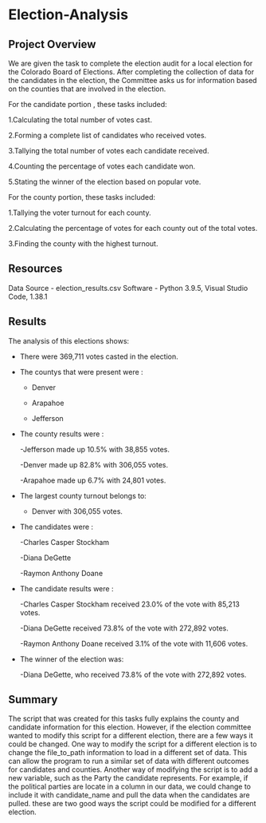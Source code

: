 # Election-Analysis

## Project Overview 
We are given the task to complete the election audit for a local election for the Colorado Board of Elections. After completing the collection of data for the candidates in the election, the Committee asks us for information based on the counties that are involved in the election.

For the candidate portion , these tasks included:

 1.Calculating the total number of votes cast. 
 
 2.Forming a complete list of candidates who received votes.
 
 3.Tallying the total number of votes each candidate received.
 
 4.Counting the percentage of votes each candidate won.
 
 5.Stating the winner of the election based on popular vote.
 
For the county portion, these tasks included:

1.Tallying the voter turnout for each county.

2.Calculating the percentage of votes for each county out of the total votes.

3.Finding the county with the highest turnout.

## Resources
Data Source - election_results.csv
Software - Python 3.9.5, Visual Studio Code, 1.38.1

## Results
The analysis of this elections shows:

- There were 369,711 votes casted in the election.

- The countys that were present were :  
   - Denver
    
   - Arapahoe
   
   - Jefferson
 
- The county results were :

   -Jefferson made up 10.5% with 38,855 votes.
 
   -Denver made up 82.8% with 306,055 votes.
 
   -Arapahoe made up 6.7% with 24,801 votes.
   
- The largest county turnout belongs to:

    - Denver with 306,055 votes.
  

- The candidates were :

  -Charles Casper Stockham
  
  -Diana DeGette
  
  -Raymon Anthony Doane
  
- The candidate results were :

    -Charles Casper Stockham received 23.0% of the vote with 85,213 votes.
    
    -Diana DeGette received 73.8% of the vote with 272,892 votes.
    
    -Raymon Anthony Doane received 3.1% of the vote with 11,606 votes.
    
- The winner of the election was:

  -Diana DeGette, who received 73.8% of the vote with 272,892 votes.
  
## Summary 

 The script that was created for this tasks fully explains the county and candidate information for this election. However, if the election committee wanted to modify this script for a different election, there are a few ways it could be changed. One way to modify the script for a different election is to change the file_to_path information to load in a different set of data. This can allow the program to run a similar set of data with different outcomes for candidates and counties. Another way of modifying the script is to add a new variable, such as the Party the candidate represents. For example, if the political parties are locate in a column in our data, we could change to include it with candidate_name and pull the data when the candidates are pulled. these are two good ways the script could be modified for a different election.

